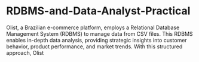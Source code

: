 # RDBMS-and-Data-Analyst-Practical
Olist, a Brazilian e-commerce platform, employs a Relational Database Management System (RDBMS) to manage data from CSV files. This RDBMS enables in-depth data analysis, providing strategic insights into customer behavior, product performance, and market trends. With this structured approach, Olist
